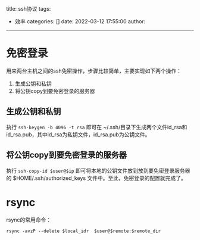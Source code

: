 title: ssh协议
tags:
  - 效率
categories: []
date: 2022-03-12 17:55:00
author:
---
# 免密登录

用来两台主机之间的ssh免密操作，步骤比较简单，主要实现如下两个操作：
1. 生成公钥和私钥
2. 将公钥copy到要免密登录的服务器


## 生成公钥和私钥

执行 `ssh-keygen -b 4096 -t rsa` 即可在 ~/.ssh/目录下生成两个文件id_rsa和id_rsa.pub，其中id_rsa为私钥文件，id_rsa.pub为公钥文件。

## 将公钥copy到要免密登录的服务器

执行 `ssh-copy-id $user@$ip` 即可将本地的公钥文件放到放到要免密登录服务器的 $HOME/.ssh/authorized_keys 文件中。至此，免密登录的配置就完成了。

# rsync

rsync的常用命令：

```
rsync -avzP --delete $local_idr  $user@$remote:$remote_dir
```